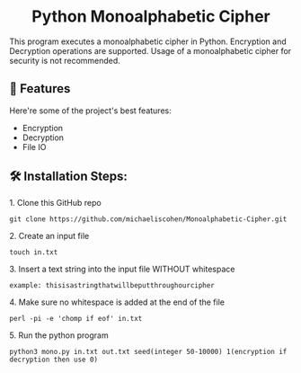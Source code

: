 <h1 align="center" id="title">Python Monoalphabetic Cipher</h1>

<p id="description">This program executes a monoalphabetic cipher in Python. Encryption and Decryption operations are supported. Usage of a monoalphabetic cipher for security is not recommended.</p>

  
  
<h2>🧐 Features</h2>

Here're some of the project's best features:

*   Encryption
*   Decryption
*   File IO

<h2>🛠️ Installation Steps:</h2>

<p>1. Clone this GitHub repo</p>

```
git clone https://github.com/michaeliscohen/Monoalphabetic-Cipher.git
```

<p>2. Create an input file</p>

```
touch in.txt
```

<p>3. Insert a text string into the input file WITHOUT whitespace</p>

```
example: thisisastringthatwillbeputthroughourcipher
```

<p>4. Make sure no whitespace is added at the end of the file</p>

```
perl -pi -e 'chomp if eof' in.txt
```

<p>5. Run the python program</p>

```
python3 mono.py in.txt out.txt seed(integer 50-10000) 1(encryption if decryption then use 0)
```
